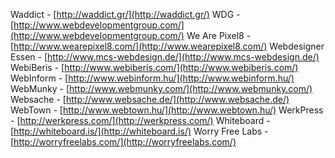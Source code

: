 Waddict - [http://waddict.gr/](http://waddict.gr/)
WDG - [http://www.webdevelopmentgroup.com/](http://www.webdevelopmentgroup.com/)
We Are Pixel8 - [http://www.wearepixel8.com/](http://www.wearepixel8.com/)
Webdesigner Essen - [http://www.mcs-webdesign.de/](http://www.mcs-webdesign.de/)
WebiBeris - [http://www.webiberis.com/](http://www.webiberis.com/)
WebInform - [http://www.webinform.hu/](http://www.webinform.hu/)
WebMunky - [http://www.webmunky.com/](http://www.webmunky.com/)
Websache - [http://www.websache.de/](http://www.websache.de/)
WebTown - [http://www.webtown.hu/](http://www.webtown.hu/)
WerkPress - [http://werkpress.com/](http://werkpress.com/)
Whiteboard - [http://whiteboard.is/](http://whiteboard.is/)
Worry Free Labs - [http://worryfreelabs.com/](http://worryfreelabs.com/)